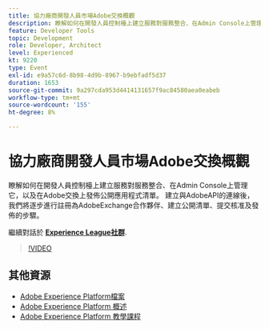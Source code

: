 ```yaml
---
title: 協力廠商開發人員市場Adobe交換概觀
description: 瞭解如何在開發人員控制檯上建立服務對服務整合、在Admin Console上管理它，以及在Adobe交換上發佈公開應用程式清單。 建立與AdobeAPI的連線後，我們將逐步進行註冊為AdobeExchange合作夥伴、建立公開清單、提交核准及發佈的步驟。
feature: Developer Tools
topic: Development
role: Developer, Architect
level: Experienced
kt: 9220
type: Event
exl-id: e9a57c6d-8b98-4d9b-8967-b9ebfadf5d37
duration: 1653
source-git-commit: 9a297cda953d4414131657f9ac84580aea0eabeb
workflow-type: tm+mt
source-wordcount: '155'
ht-degree: 8%

---
```


# 協力廠商開發人員市場Adobe交換概觀

瞭解如何在開發人員控制檯上建立服務對服務整合、在Admin Console上管理它，以及在Adobe交換上發佈公開應用程式清單。 建立與AdobeAPI的連線後，我們將逐步進行註冊為AdobeExchange合作夥伴、建立公開清單、提交核准及發佈的步驟。

繼續對話於 **[Experience League社群](https://adobe.ly/3ooiltm)**.

>[!VIDEO](https://video.tv.adobe.com/v/337841/?quality=12&learn=on&hidetitle=true)

## 其他資源

- [Adobe Experience Platform檔案](https://experienceleague.adobe.com/docs/experience-platform.html)
- [Adobe Experience Platform 概述](https://experienceleague.adobe.com/docs/experience-platform/landing/home.html?lang=zh-Hant)
- [Adobe Experience Platform 教學課程](https://experienceleague.adobe.com/docs/platform-learn/tutorials/overview.html?lang=zh-Hant)
